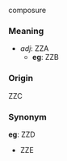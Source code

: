 composure
### Meaning
+ _adj_: ZZA
	+ __eg__: ZZB

### Origin

ZZC

### Synonym

__eg__: ZZD

+ ZZE


